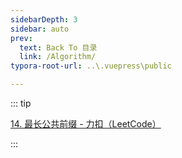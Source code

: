 ```yaml
---
sidebarDepth: 3
sidebar: auto
prev:
  text: Back To 目录
  link: /Algorithm/
typora-root-url: ..\.vuepress\public

---
```


::: tip

[14. 最长公共前缀 - 力扣（LeetCode）](https://leetcode.cn/problems/longest-common-prefix/description/)

:::